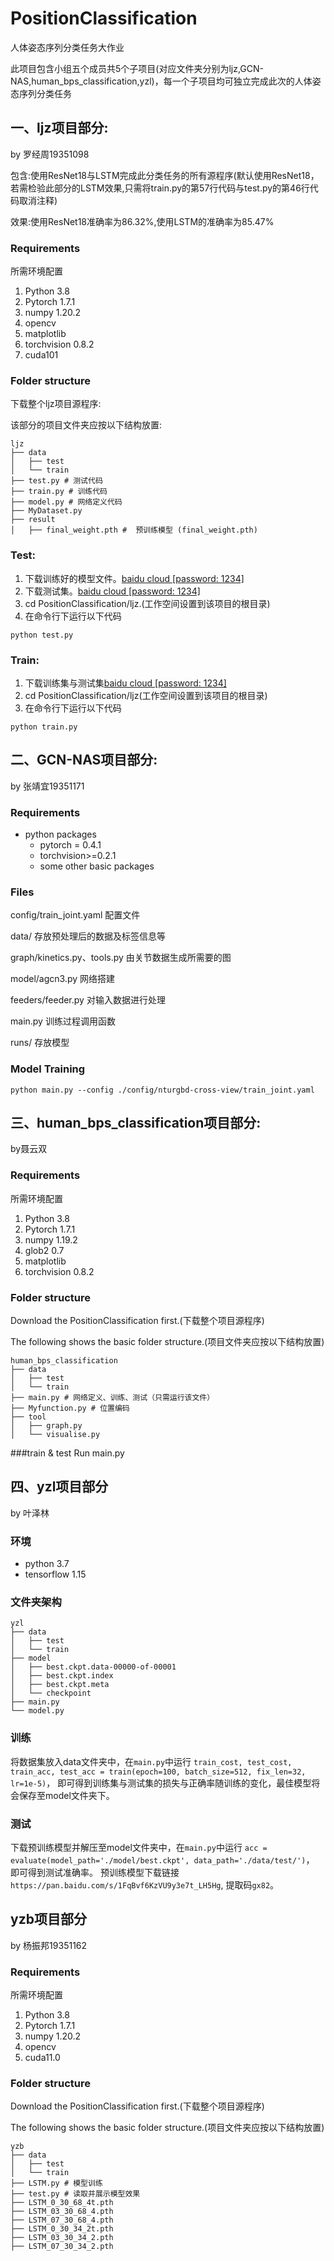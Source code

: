 # PositionClassification
人体姿态序列分类任务大作业

此项目包含小组五个成员共5个子项目(对应文件夹分别为ljz,GCN-NAS,human_bps_classification,yzl)，每一个子项目均可独立完成此次的人体姿态序列分类任务
## 一、ljz项目部分:

by 罗经周19351098

包含:使用ResNet18与LSTM完成此分类任务的所有源程序(默认使用ResNet18，若需检验此部分的LSTM效果,只需将train.py的第57行代码与test.py的第46行代码取消注释)

效果:使用ResNet18准确率为86.32%,使用LSTM的准确率为85.47%
### Requirements
所需环境配置
1. Python 3.8 
2. Pytorch 1.7.1
3. numpy 1.20.2
4. opencv
5. matplotlib
6. torchvision 0.8.2
7. cuda101

### Folder structure
下载整个ljz项目源程序:

该部分的项目文件夹应按以下结构放置:
```
ljz
├── data
│   ├── test
│   └── train
├── test.py # 测试代码
├── train.py # 训练代码
├── model.py # 网络定义代码
├── MyDataset.py
├── result
│   ├── final_weight.pth #  预训练模型 (final_weight.pth)
```
### Test: 
1) 下载训练好的模型文件。<a href="https://pan.baidu.com/s/1MNGYunvonFvSpZJLGCu19Q">baidu cloud [password: 1234]</a>
2) 下载测试集。<a href="https://pan.baidu.com/s/1gfiTziz4RCRHImRrG-EIPw">baidu cloud [password: 1234]</a>
3) cd PositionClassification/ljz.(工作空间设置到该项目的根目录)
4) 在命令行下运行以下代码
```
python test.py 
```

### Train: 
1) 下载训练集与测试集<a href="https://pan.baidu.com/s/1gfiTziz4RCRHImRrG-EIPw">baidu cloud [password: 1234]</a>
2) cd PositionClassification/ljz(工作空间设置到该项目的根目录)
3) 在命令行下运行以下代码
```
python train.py 
```
## 二、GCN-NAS项目部分:

by 张靖宜19351171
### Requirements
- python packages
  - pytorch = 0.4.1
  - torchvision>=0.2.1
  - some other basic packages
  

### Files

  config/train_joint.yaml              配置文件
  
  data/                                             存放预处理后的数据及标签信息等
  
  graph/kinetics.py、tools.py     由关节数据生成所需要的图
  
  model/agcn3.py                          网络搭建
  
  feeders/feeder.py                       对输入数据进行处理
  
  main.py                                        训练过程调用函数
  
  runs/                                             存放模型 

### Model Training 
`python main.py --config ./config/nturgbd-cross-view/train_joint.yaml`

## 三、human_bps_classification项目部分:

by聂云双
### Requirements
所需环境配置
1. Python 3.8 
2. Pytorch 1.7.1
3. numpy 1.19.2
4. glob2 0.7
5. matplotlib
6. torchvision 0.8.2

### Folder structure
Download the PositionClassification first.(下载整个项目源程序)

The following shows the basic folder structure.(项目文件夹应按以下结构放置)
```
human_bps_classification
├── data
│   ├── test
│   └── train
├── main.py # 网络定义、训练、测试（只需运行该文件）
├── Myfunction.py # 位置编码
├── tool
│   ├── graph.py
│   └── visualise.py
```
###train & test
Run main.py

## 四、yzl项目部分

by 叶泽林
### 环境
* python 3.7
* tensorflow 1.15
### 文件夹架构
```
yzl
├── data
│   ├── test
│   └── train
├── model
│   ├── best.ckpt.data-00000-of-00001
│   ├── best.ckpt.index
│   ├── best.ckpt.meta
│   └── checkpoint
├── main.py 
└── model.py
```
### 训练
将数据集放入data文件夹中，在```main.py```中运行
```train_cost, test_cost, train_acc, test_acc = train(epoch=100, batch_size=512, fix_len=32, lr=1e-5)```，
即可得到训练集与测试集的损失与正确率随训练的变化，最佳模型将会保存至model文件夹下。
### 测试
下载预训练模型并解压至model文件夹中，在```main.py```中运行
```acc = evaluate(model_path='./model/best.ckpt', data_path='./data/test/')```，
即可得到测试准确率。
预训练模型下载链接```https://pan.baidu.com/s/1FqBvf6KzVU9y3e7t_LH5Hg```, 提取码```gx82```。

## yzb项目部分

by 杨振邦19351162

### Requirements
所需环境配置
1. Python 3.8 
2. Pytorch 1.7.1
3. numpy 1.20.2
4. opencv
5. cuda11.0


### Folder structure
Download the PositionClassification first.(下载整个项目源程序)

The following shows the basic folder structure.(项目文件夹应按以下结构放置)
```
yzb
├── data
│   ├── test
│   └── train
├── LSTM.py # 模型训练
├── test.py # 读取并展示模型效果
├── LSTM_0_30_68_4t.pth
├── LSTM_03_30_68_4.pth
├── LSTM_07_30_68_4.pth
├── LSTM_0_30_34_2t.pth
├── LSTM_03_30_34_2.pth
├── LSTM_07_30_34_2.pth
